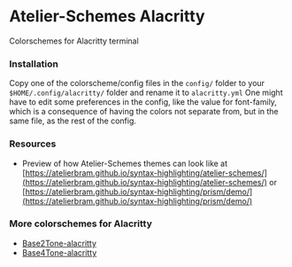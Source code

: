 # Atelier-Schemes Alacritty
Colorschemes for Alacritty terminal

### Installation
Copy one of the colorscheme/config files in the `config/` folder to your `$HOME/.config/alacritty/` folder and rename it to `alacritty.yml`
One might have to edit some preferences in the config, like the value for font-family, which is a consequence of having the colors not separate from, but in the same file, as the rest of the config.

### Resources
- Preview of how Atelier-Schemes themes can look like at [https://atelierbram.github.io/syntax-highlighting/atelier-schemes/](https://atelierbram.github.io/syntax-highlighting/atelier-schemes/) or [https://atelierbram.github.io/syntax-highlighting/prism/demo/](https://atelierbram.github.io/syntax-highlighting/prism/demo/)

### More colorschemes for Alacritty
- [Base2Tone-alacritty](https://github.com/atelierbram/Base2Tone-alacritty)
- [Base4Tone-alacritty](https://github.com/atelierbram/Base4Tone-alacritty)
